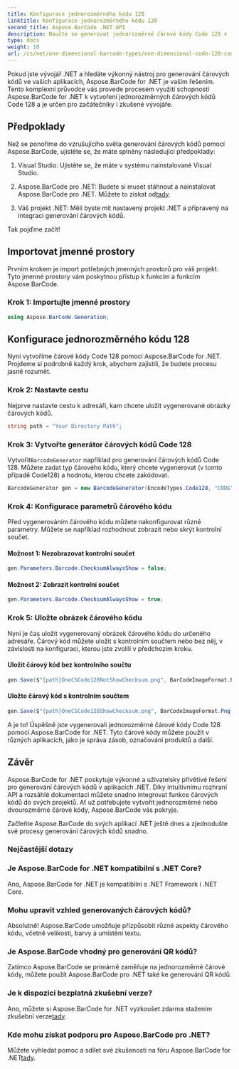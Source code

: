 ```yaml
---
title: Konfigurace jednorozměrného kódu 128
linktitle: Konfigurace jednorozměrného kódu 128
second_title: Aspose.BarCode .NET API
description: Naučte se generovat jednorozměrné čárové kódy Code 128 v .NET pomocí Aspose.BarCode. Postupujte podle našeho podrobného průvodce pro bezproblémovou integraci čárových kódů.
type: docs
weight: 10
url: /cs/net/one-dimensional-barcode-types/one-dimensional-code-128-configuration/
---
```


Pokud jste vývojář .NET a hledáte výkonný nástroj pro generování čárových kódů ve vašich aplikacích, Aspose.BarCode for .NET je vaším řešením. Tento komplexní průvodce vás provede procesem využití schopností Aspose.BarCode for .NET k vytvoření jednorozměrných čárových kódů Code 128 a je určen pro začátečníky i zkušené vývojáře. 

## Předpoklady

Než se ponoříme do vzrušujícího světa generování čárových kódů pomocí Aspose.BarCode, ujistěte se, že máte splněny následující předpoklady:

1. Visual Studio: Ujistěte se, že máte v systému nainstalované Visual Studio.

2.  Aspose.BarCode pro .NET: Budete si muset stáhnout a nainstalovat Aspose.BarCode pro .NET. Můžete to získat od[tady](https://releases.aspose.com/barcode/net/).

3. Váš projekt .NET: Měli byste mít nastavený projekt .NET a připravený na integraci generování čárových kódů.

Tak pojďme začít!

## Importovat jmenné prostory

Prvním krokem je import potřebných jmenných prostorů pro váš projekt. Tyto jmenné prostory vám poskytnou přístup k funkcím a funkcím Aspose.BarCode.

### Krok 1: Importujte jmenné prostory

```csharp
using Aspose.BarCode.Generation;
```

## Konfigurace jednorozměrného kódu 128

Nyní vytvoříme čárové kódy Code 128 pomocí Aspose.BarCode for .NET. Projdeme si podrobně každý krok, abychom zajistili, že budete procesu jasně rozumět.

### Krok 2: Nastavte cestu

Nejprve nastavte cestu k adresáři, kam chcete uložit vygenerované obrázky čárových kódů.

```csharp
string path = "Your Directory Path";
```

### Krok 3: Vytvořte generátor čárových kódů Code 128

 Vytvořit`BarcodeGenerator` například pro generování čárových kódů Code 128. Můžete zadat typ čárového kódu, který chcete vygenerovat (v tomto případě Code128) a hodnotu, kterou chcete zakódovat.

```csharp
BarcodeGenerator gen = new BarcodeGenerator(EncodeTypes.Code128, "CODE");
```

### Krok 4: Konfigurace parametrů čárového kódu

Před vygenerováním čárového kódu můžete nakonfigurovat různé parametry. Můžete se například rozhodnout zobrazit nebo skrýt kontrolní součet.

#### Možnost 1: Nezobrazovat kontrolní součet

```csharp
gen.Parameters.Barcode.ChecksumAlwaysShow = false;
```

#### Možnost 2: Zobrazit kontrolní součet

```csharp
gen.Parameters.Barcode.ChecksumAlwaysShow = true;
```

### Krok 5: Uložte obrázek čárového kódu

Nyní je čas uložit vygenerovaný obrázek čárového kódu do určeného adresáře. Čárový kód můžete uložit s kontrolním součtem nebo bez něj, v závislosti na konfiguraci, kterou jste zvolili v předchozím kroku.

#### Uložit čárový kód bez kontrolního součtu

```csharp
gen.Save($"{path}OneCSCode128NotShowChecksum.png", BarCodeImageFormat.Png);
```

#### Uložte čárový kód s kontrolním součtem

```csharp
gen.Save($"{path}OneCSCode128ShowChecksum.png", BarCodeImageFormat.Png);
```

A je to! Úspěšně jste vygenerovali jednorozměrné čárové kódy Code 128 pomocí Aspose.BarCode for .NET. Tyto čárové kódy můžete použít v různých aplikacích, jako je správa zásob, označování produktů a další.

## Závěr

Aspose.BarCode for .NET poskytuje výkonné a uživatelsky přívětivé řešení pro generování čárových kódů v aplikacích .NET. Díky intuitivnímu rozhraní API a rozsáhlé dokumentaci můžete snadno integrovat funkce čárových kódů do svých projektů. Ať už potřebujete vytvořit jednorozměrné nebo dvourozměrné čárové kódy, Aspose.BarCode vás pokryje.

Začleňte Aspose.BarCode do svých aplikací .NET ještě dnes a zjednodušte své procesy generování čárových kódů snadno.

### Nejčastější dotazy

### Je Aspose.BarCode for .NET kompatibilní s .NET Core?
Ano, Aspose.BarCode for .NET je kompatibilní s .NET Framework i .NET Core.

### Mohu upravit vzhled generovaných čárových kódů?
Absolutně! Aspose.BarCode umožňuje přizpůsobit různé aspekty čárového kódu, včetně velikosti, barvy a umístění textu.

### Je Aspose.BarCode vhodný pro generování QR kódů?
Zatímco Aspose.BarCode se primárně zaměřuje na jednorozměrné čárové kódy, můžete použít Aspose.BarCode pro .NET také ke generování QR kódů.

### Je k dispozici bezplatná zkušební verze?
 Ano, můžete si Aspose.BarCode for .NET vyzkoušet zdarma stažením zkušební verze[tady](https://releases.aspose.com/).

### Kde mohu získat podporu pro Aspose.BarCode pro .NET?
 Můžete vyhledat pomoc a sdílet své zkušenosti na fóru Aspose.BarCode for .NET[tady](https://forum.aspose.com/c/barcode/13).
